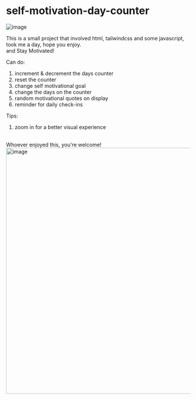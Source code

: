 # self-motivation-day-counter
![image](https://user-images.githubusercontent.com/97422448/209242656-95dbb4b3-e626-4ca4-a344-4de2975ca614.png)

This is a small project that involved html,
tailwindcss and some javascript,<br />
took me a day, hope you enjoy.<br />
and Stay Motivated!

Can do:

1. increment & decrement the days counter
2. reset the counter
3. change self motivational goal
4. change the days on the counter
5. random motivational quotes on display
6. reminder for daily check-ins

Tips:

1. zoom in for a better visual experience
<br />
Whoever enjoyed this, you're welcome!
<img width="673" alt="image" src="https://user-images.githubusercontent.com/97422448/210122977-7486f554-fe1a-4d52-8e4c-9b34597ea5f8.png">

